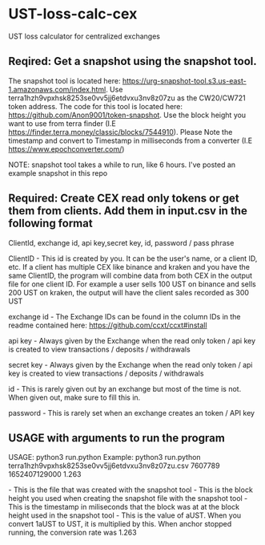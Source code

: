 # UST-loss-calc-cex
UST loss calculator for centralized exchanges


## Reqired: Get a snapshot using the snapshot tool.  

The snapshot tool is located here: https://urg-snapshot-tool.s3.us-east-1.amazonaws.com/index.html. Use terra1hzh9vpxhsk8253se0vv5jj6etdvxu3nv8z07zu as the CW20/CW721 token address.  The code for this tool is located here: https://github.com/Anon9001/token-snapshot.  Use the block height you want to use from terra finder (I.E https://finder.terra.money/classic/blocks/7544910).  Please Note the timestamp and convert to Timestamp in milliseconds from a converter (I.E https://www.epochconverter.com/)

NOTE: snapshot tool takes a while to run, like 6 hours.  I've posted an example snapshot in this repo

## Required: Create CEX read only tokens or get them from clients.  Add them in input.csv in the following format
ClientId, exchange id, api key,secret key, id, password / pass phrase

ClientID - This id is created by you.  It can be the user's name, or a client ID, etc.  If a client has multiple CEX like binance and kraken and you have the same ClientID, the program will combine data from both CEX in the output file for one client ID.  For example a user sells 100 UST on binance and sells 200 UST on kraken, the output will have the client sales recorded as 300 UST

exchange id	- The Exchange IDs can be found in the column IDs in the readme contained here: https://github.com/ccxt/ccxt#install 

api key	- Always given by the Exchange when the read only token / api key is created to view transactions / deposits / withdrawals

secret key	- Always given by the Exchange when the read only token / api key is created to view transactions / deposits / withdrawals

id  - This is rarely given out by an exchange but most of the time is not.  When given out, make sure to fill this in.  

password  - This is rarely set when an exchange creates an token / API key


## USAGE with arguments to run the program
USAGE: python3 run.python <snapshot file name> <block height of snapshot> <timestamp of blockheight in miliseconds> <aUST to UST value at block height of snapshot>
Example: python3 run.python terra1hzh9vpxhsk8253se0vv5jj6etdvxu3nv8z07zu.csv 7607789 1652407129000 1.263

<snapshot file name> - This is the file that was created with the snapshot tool
<block height of snapshot> - This is the block height you used when creating the snapshot file with the snapshot tool
<timestamp of blockheight in miliseconds>  - This is the timestamp in miliseconds that the block was at at the block height used in the snapshot tool
<aUST to UST value at block height of snapshot> - This is the value of aUST.  When you convert 1aUST to UST, it is multiplied by this.  When anchor stopped running, the conversion rate was 1.263
